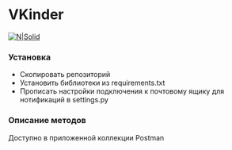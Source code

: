 # VKinder

[![N|Solid](https://netology.ru/images2/logo_b.png)](https://netology.ru/)

### Установка
 - Скопировать репозиторий
 - Установить библиотеки из requirements.txt
 - Прописать настройки подключения к почтовому ящику для нотификаций в settings.py

### Описание методов
Доступно в приложенной коллекции Postman